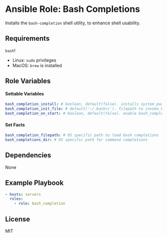 # Ansible Role: Bash Completions

Installs the `bash-completion` shell utility, to enhance shell usability.

## Requirements

`bash`!

- Linux: `sudo` privileges
- MacOS: `brew` is installed

## Role Variables

#### Settable Variables
```yaml
bash_completion_install: # boolean, default(false). installs system package
bash_completion_init_file: # default('~/.bashrc'). filepath to invoke bash_completion when `bash_completion_on_start=true
bash_completion_on_start: # boolean, default(false). enable bash_completions on start of interactive shell
```

#### Set Facts
```yaml
bash_completion_filepath: # OS specific path to load bash completions
bash_completions_dir: # OS specific path for command completions
```

## Dependencies

None

## Example Playbook
```yaml
- hosts: servers
  roles:
    - role: bash_completion
```

## License

MIT
